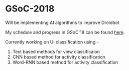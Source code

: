 # GSoC-2018
Will be implementing AI algorithms to improve Droidbot 

My schedule and progress in GSoC'18 can be found [here](https://saumopal97.github.io/GSoC-Progress/).

Currently working on UI classification using -
1. Text based methods for view classificaion
2. CNN based method for activity classification
3. Word-RNN based method for activity classification
